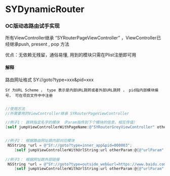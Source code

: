 # SYDynamicRouter

### OC版动态路由试手实现


 所有ViewController继承 “SYRouterPageViewController” ，ViewController已经继承push, present , pop 方法
 
 优点：无依赖无残留，通俗易懂, 用到的模块只需在Plist注册即可用
 
#### 解释
 
 路由网址格式 SY://goto?type=xxx&pid=xxx
 
 `SY 为URL Scheme ， type 表示是内部URL跳转或者外部URL跳转 ， pid指内部模块编号， 可在项目文件中中注册`

```objectivec

//使用方法
//所需要用的ViewController继承 SYRouterPageViewController

//例子1： 跳转指定名字的模块 （Param指传到下个模块的信息，相互传值）
[self jumpViewControllerWithPageName:@"SYRouterGreyViewController" otherParam:nil animated:YES];


//例子2： 根据路由网址跳内部对应模块
 NSString *url = @"SY://goto?type=inner_app&pid=000003";
    [self jumpViewControllerWithUrlString:url otherParam:@{@"urlParam":url} animated:YES];
    
//例子3： 根据网址跳外部链接
 NSString *url = @"SY://goto?type=outside_web&url=https://www.baidu.com";
    [self jumpViewControllerWithUrlString:url otherParam:@{@"urlParam":url} animated:YES];



```

